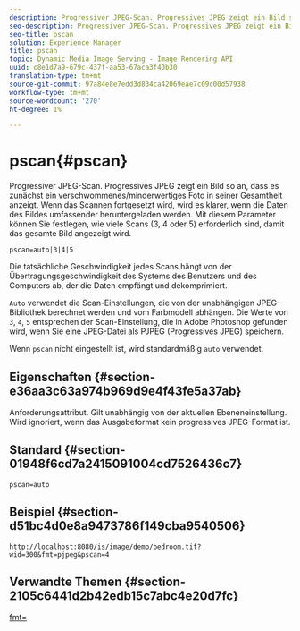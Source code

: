 ```yaml
---
description: Progressiver JPEG-Scan. Progressives JPEG zeigt ein Bild so an, dass es zunächst ein verschwommenes/minderwertiges Foto in seiner Gesamtheit anzeigt. Wenn das Scannen fortgesetzt wird, wird es klarer, wenn die Daten des Bildes umfassender heruntergeladen werden. Mit diesem Parameter können Sie festlegen, wie viele Scans (3, 4 oder 5) erforderlich sind, damit das gesamte Bild angezeigt wird.
seo-description: Progressiver JPEG-Scan. Progressives JPEG zeigt ein Bild so an, dass es zunächst ein verschwommenes/minderwertiges Foto in seiner Gesamtheit anzeigt. Wenn das Scannen fortgesetzt wird, wird es klarer, wenn die Daten des Bildes umfassender heruntergeladen werden. Mit diesem Parameter können Sie festlegen, wie viele Scans (3, 4 oder 5) erforderlich sind, damit das gesamte Bild angezeigt wird.
seo-title: pscan
solution: Experience Manager
title: pscan
topic: Dynamic Media Image Serving - Image Rendering API
uuid: c8e1d7a9-679c-437f-aa53-67aca3f40b30
translation-type: tm+mt
source-git-commit: 97a84e8e7edd3d834ca42069eae7c09c00d57938
workflow-type: tm+mt
source-wordcount: '270'
ht-degree: 1%

---
```



# pscan{#pscan}

Progressiver JPEG-Scan. Progressives JPEG zeigt ein Bild so an, dass es zunächst ein verschwommenes/minderwertiges Foto in seiner Gesamtheit anzeigt. Wenn das Scannen fortgesetzt wird, wird es klarer, wenn die Daten des Bildes umfassender heruntergeladen werden. Mit diesem Parameter können Sie festlegen, wie viele Scans (3, 4 oder 5) erforderlich sind, damit das gesamte Bild angezeigt wird.

`pscan=auto|3|4|5`

Die tatsächliche Geschwindigkeit jedes Scans hängt von der Übertragungsgeschwindigkeit des Systems des Benutzers und des Computers ab, der die Daten empfängt und dekomprimiert.

`Auto` verwendet die Scan-Einstellungen, die von der unabhängigen JPEG-Bibliothek berechnet werden und vom Farbmodell abhängen. Die Werte von `3`, `4`, `5` entsprechen der Scan-Einstellung, die in Adobe Photoshop gefunden wird, wenn Sie eine JPEG-Datei als PJPEG (Progressives JPEG) speichern.

Wenn `pscan` nicht eingestellt ist, wird standardmäßig `auto` verwendet.

## Eigenschaften {#section-e36aa3c63a974b969d9e4f43fe5a37ab}

Anforderungsattribut. Gilt unabhängig von der aktuellen Ebeneneinstellung. Wird ignoriert, wenn das Ausgabeformat kein progressives JPEG-Format ist.

## Standard {#section-01948f6cd7a2415091004cd7526436c7}

`pscan=auto`

## Beispiel {#section-d51bc4d0e8a9473786f149cba9540506}

`http://localhost:8080/is/image/demo/bedroom.tif?wid=300&fmt=pjpeg&pscan=4`

## Verwandte Themen {#section-2105c6441d2b42edb15c7abc4e20d7fc}

[fmt=](../../../../../is-api/http-ref/image-serving-api-ref/c-http-protocol-reference/c-command-reference/r-is-http-fmt.md#reference-cdf10043423b45ba9fe15157fb3ae37a)

